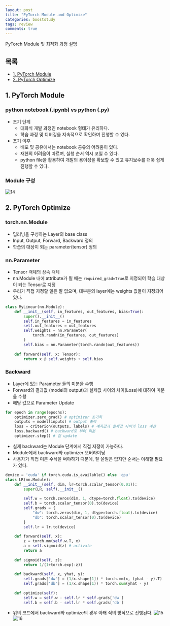 ```yaml
---
layout: post
title: "PyTorch Module and Optimize"
categories: booststudy
tags: review
comments: true
---
```

PyTorch Module 및 최적화 과정 설명

## 목록
- [1. PyTorch Module](#1-pytorch-module)
- [2. PyTorch Optimize](#2-pytorch-optimize)

## 1. PyTorch Module
### python notebook (.ipynb) vs python (.py)
- 초기 단계
    - 대화식 개발 과정인 notebook 형태가 유리하다.
    - 학습 과정 및 디버깅을 지속적으로 확인하며 진행할 수 있다.
- 초기 이후
    - 배포 및 공유에서는 notebook 공유의 어려움이 있다.
    - 재현의 어려움이 따르며, 실행 순서 역시 꼬일 수 있다.
    - python file을 활용하여 개발의 용이성을 확보할 수 있고 유지보수를 더욱 쉽게 진행할 수 있다.

### Module 구성
![14](https://user-images.githubusercontent.com/53552847/148016333-2cb149da-fb7e-4891-ac7b-6a24a23c6b6d.png)

## 2. PyTorch Optimize
### torch.nn.Module
- 딥러닝을 구성하는 Layer의 base class
- Input, Output, Forward, Backward 정의
- 학습의 대상이 되는 parameter(tensor) 정의

### nn.Parameter
- Tensor 객체의 상속 객체
- nn.Module 내에 attribute가 될 때는 `required_grad=True`로 지정되어 학습 대상이 되는 Tensor로 지정
- 우리가 직접 지정할 일은 잘 없으며, 대부분의 layer에는 weights 값들이 지정되어 있다.

```python
class MyLinear(nn.Module):
    def __init__(self, in_features, out_features, bias=True):
        super().__init__()
        self.in_features = in_features
        self.out_features = out_features
        self.weights = nn.Parameter(
            torch.randn(in_features, out_features)
        )
        self.bias = nn.Parameter(torch.randn(out_features))
        
    def forward(self, x: Tensor):
        return x @ self.weights + self.bias
```

### Backward
- Layer에 있는 Parameter 들의 미분을 수행
- Forward의 결과값 (model의 output)과 실제값 사이의 차이(Loss)에 대하여 미분을 수행
- 해당 값으로 Parameter Update

```python
for epoch in range(epochs):
    optimizer.zero_grad() # optimizer 초기화
    outputs = model(inputs) # output 출력
    loss = criterion(outputs, labels) # 예측값과 실제값 사이의 loss 계산
    loss.backward() # backward로 부터 미분
    optimizer.step() # 값 update
```

- 실제 backward는 Module 단계에서 직접 지정이 가능하다.
- Module에서 backward와 optimizer 오버라이딩
- 사용자가 직접 미분 수식을 써야하기 때문에, 잘 쓸일은 없지만 순서는 이해할 필요가 있다.

```python
device = 'cuda' if torch.cuda.is_available() else 'cpu'
class LR(nn.Module):
    def __init__(self, dim, lr=torch.scalar_tensor(0.01)):
        super(LR, self).__init__()
        
        self.w = torch.zeros(dim, 1, dtype=torch.float).to(device)
        self.b = torch.scalar_tensor(0).to(device)
        self.grads = {
            "dw": torch.zeros(dim, 1, dtype=torch.float).to(device)
            "db": torch.scalar_tensor(0).to(device)
        }
        self.lr = lr.to(device)
        
    def forward(self, x):
        z = torch.mm(self.w.T, x)
        a = self.sigmoid(z) # activate
        return a
        
    def sigmoid(self, z):
        return 1/(1+torch.exp(-z))
        
    def backward(self, x, yhat, y):
        self.grads['dw'] = (1/x.shape[1]) * torch.mm(x, (yhat - y).T)
        self.grads['db'] = (1/x.shape[1)) * torch.sum(yhat - y)
        
    def optimize(self):
        self.w = self.w - self.lr * self.grads['dw']
        self.b = self.b - self.lr * self.grads['db']
```

- 위의 코드에서 backward와 optimize의 경우 아래 식의 방식으로 진행된다.
![15](https://user-images.githubusercontent.com/53552847/148016454-258d3dca-433a-4f8e-bcc9-0f180c99274f.png)
![16](https://user-images.githubusercontent.com/53552847/148016457-2292bd8f-f66f-4fa0-9d1e-24fadf67bcf8.png)



